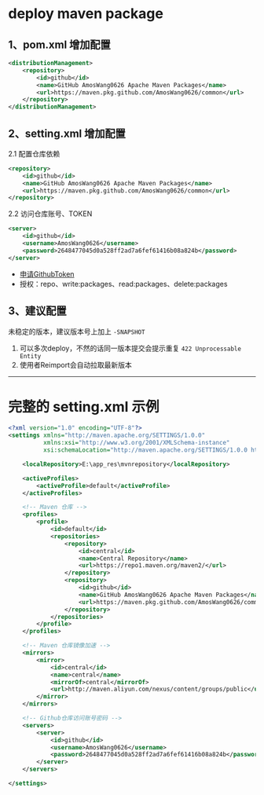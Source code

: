 # deploy maven package


## 1、pom.xml 增加配置
```xml
<distributionManagement>
    <repository>
        <id>github</id>
        <name>GitHub AmosWang0626 Apache Maven Packages</name>
        <url>https://maven.pkg.github.com/AmosWang0626/common</url>
    </repository>
</distributionManagement>
```


## 2、setting.xml 增加配置

2.1 配置仓库依赖

```xml
<repository>
    <id>github</id>
    <name>GitHub AmosWang0626 Apache Maven Packages</name>
    <url>https://maven.pkg.github.com/AmosWang0626/common</url>
</repository> 
```

2.2 访问仓库账号、TOKEN

```xml
<server>
    <id>github</id>
    <username>AmosWang0626</username>
    <password>2648477045d0a528ff2ad7a6fef61416b08a824b</password>
</server>
```

- [申请GithubToken](https://github.com/settings/tokens/new)
- 授权：repo、write:packages、read:packages、delete:packages


## 3、建议配置
未稳定的版本，建议版本号上加上 `-SNAPSHOT`
1. 可以多次deploy，不然的话同一版本提交会提示重复 `422 Unprocessable Entity`
2. 使用者Reimport会自动拉取最新版本


---

# 完整的 setting.xml 示例
```xml
<?xml version="1.0" encoding="UTF-8"?>
<settings xmlns="http://maven.apache.org/SETTINGS/1.0.0"
          xmlns:xsi="http://www.w3.org/2001/XMLSchema-instance"
          xsi:schemaLocation="http://maven.apache.org/SETTINGS/1.0.0 http://maven.apache.org/xsd/settings-1.0.0.xsd">

    <localRepository>E:\app_res\mvnrepository</localRepository>

    <activeProfiles>
        <activeProfile>default</activeProfile>
    </activeProfiles>

    <!-- Maven 仓库 -->
    <profiles>
        <profile>
            <id>default</id>
            <repositories>
                <repository>
                    <id>central</id>
                    <name>Central Repository</name>
                    <url>https://repo1.maven.org/maven2/</url>
                </repository>
                <repository>
                    <id>github</id>
                    <name>GitHub AmosWang0626 Apache Maven Packages</name>
                    <url>https://maven.pkg.github.com/AmosWang0626/common</url>
                </repository>
            </repositories>
        </profile>
    </profiles>

    <!-- Maven 仓库镜像加速 -->
    <mirrors>
        <mirror>
            <id>central</id>
            <name>central</name>
            <mirrorOf>central</mirrorOf>
            <url>http://maven.aliyun.com/nexus/content/groups/public</url>
        </mirror>
    </mirrors>

    <!-- Github仓库访问账号密码 -->
    <servers>
        <server>
            <id>github</id>
            <username>AmosWang0626</username>
            <password>2648477045d0a528ff2ad7a6fef61416b08a824b</password>
        </server>
    </servers>

</settings>
```
